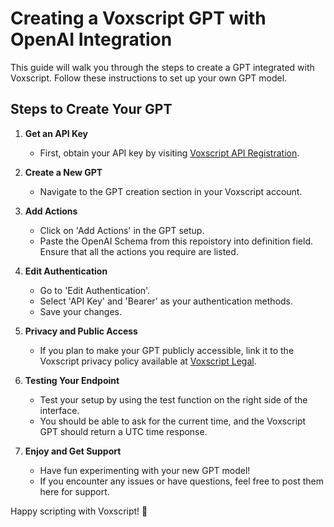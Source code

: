 # Creating a Voxscript GPT with OpenAI Integration

This guide will walk you through the steps to create a GPT integrated with Voxscript. Follow these instructions to set up your own GPT model.

## Steps to Create Your GPT

1. **Get an API Key**
   - First, obtain your API key by visiting [Voxscript API Registration](https://voxscript-api.awt.icu/).

2. **Create a New GPT**
   - Navigate to the GPT creation section in your Voxscript account.

3. **Add Actions**
   - Click on 'Add Actions' in the GPT setup.
   - Paste the OpenAI Schema from this repoistory into definition field. Ensure that all the actions you require are listed.

4. **Edit Authentication**
   - Go to 'Edit Authentication'.
   - Select 'API Key' and 'Bearer' as your authentication methods.
   - Save your changes.

5. **Privacy and Public Access**
   - If you plan to make your GPT publicly accessible, link it to the Voxscript privacy policy available at [Voxscript Legal](https://voxscript.awt.icu/legal/).

6. **Testing Your Endpoint**
   - Test your setup by using the test function on the right side of the interface.
   - You should be able to ask for the current time, and the Voxscript GPT should return a UTC time response.

7. **Enjoy and Get Support**
   - Have fun experimenting with your new GPT model!
   - If you encounter any issues or have questions, feel free to post them here for support.

Happy scripting with Voxscript! 🙂
